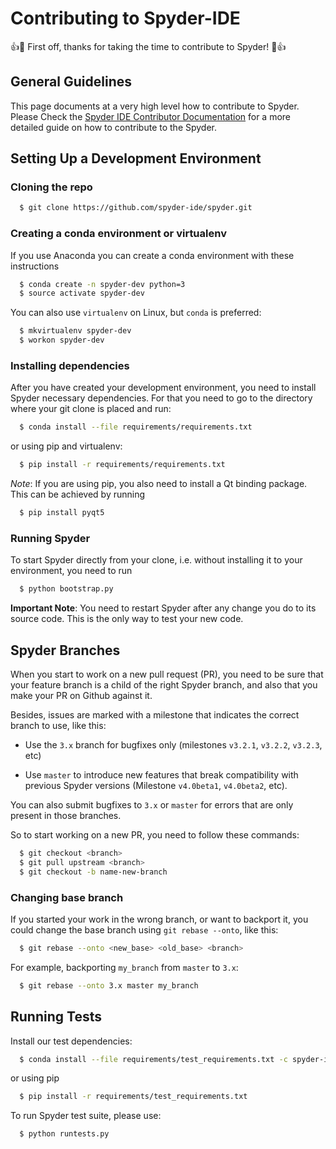 # Contributing to Spyder-IDE

:+1::tada: First off, thanks for taking the time to contribute to Spyder! :tada::+1:

## General Guidelines

This page documents at a very high level how to contribute to Spyder.
Please Check the
[Spyder IDE Contributor Documentation](https://github.com/spyder-ide/spyder/wiki/Contributing-to-Spyder)
for a more detailed guide on how to contribute to the Spyder.


## Setting Up a Development Environment


### Cloning the repo

```bash
  $ git clone https://github.com/spyder-ide/spyder.git
```

### Creating a conda environment or virtualenv

If you use Anaconda you can create a conda environment with
these instructions

```bash
  $ conda create -n spyder-dev python=3
  $ source activate spyder-dev
```

You can also use `virtualenv` on Linux, but `conda` is preferred:

```bash
  $ mkvirtualenv spyder-dev
  $ workon spyder-dev
```

### Installing dependencies

After you have created your development environment, you need to install
Spyder necessary dependencies. For that you need to go to the directory
where your git clone is placed and run:

```bash
  $ conda install --file requirements/requirements.txt
```

or using pip and virtualenv:

```bash
  $ pip install -r requirements/requirements.txt
```

*Note*: If you are using pip, you also need to install a Qt binding
package. This can be achieved by running

```bash
  $ pip install pyqt5
```

### Running Spyder

To start Spyder directly from your clone, i.e. without installing it to your
environment, you need to run

```bash
  $ python bootstrap.py
```

**Important Note**: You need to restart Spyder after any change you do to its
source code. This is the only way to test your new code.

## Spyder Branches

When you start to work on a new pull request (PR), you need to be sure that your
feature branch is a child of the right Spyder branch, and also that you make
your PR on Github against it.

Besides, issues are marked with a milestone that indicates the correct branch
to use, like this:

* Use the `3.x` branch for bugfixes only (milestones `v3.2.1`, `v3.2.2`, `v3.2.3`,
  etc)

* Use `master` to introduce new features that break compatibility with previous
  Spyder versions (Milestone `v4.0beta1`, `v4.0beta2`, etc).


You can also submit bugfixes to `3.x` or `master` for errors that are only present in
those branches.

So to start working on a new PR, you need to follow these commands:

```bash
  $ git checkout <branch>
  $ git pull upstream <branch>
  $ git checkout -b name-new-branch
```

### Changing base branch

If you started your work in the wrong branch, or want to backport it, you could
change the base branch using `git rebase --onto`, like this:

```bash
  $ git rebase --onto <new_base> <old_base> <branch>
```

For example, backporting `my_branch` from `master` to `3.x`:

```bash
  $ git rebase --onto 3.x master my_branch
```

##  Running Tests

Install our test dependencies:

```bash
  $ conda install --file requirements/test_requirements.txt -c spyder-ide
```

or using pip
```bash
  $ pip install -r requirements/test_requirements.txt
```

To run Spyder test suite, please use:
```bash
  $ python runtests.py
```
